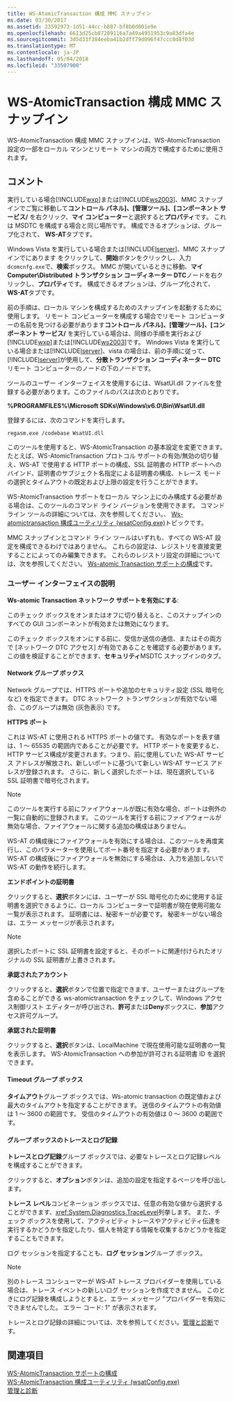 ```yaml
---
title: WS-AtomicTransaction 構成 MMC スナップイン
ms.date: 03/30/2017
ms.assetid: 23592973-1d51-44cc-b887-bf8b0d801e9e
ms.openlocfilehash: 6613d25cb87209116a7a49a4951953c9a83dfa4e
ms.sourcegitcommit: 3d5d33f384eeba41b2dff79d096f47ccc8d8f03d
ms.translationtype: MT
ms.contentlocale: ja-JP
ms.lasthandoff: 05/04/2018
ms.locfileid: "33507900"
---
```

# <a name="ws-atomictransaction-configuration-mmc-snap-in"></a>WS-AtomicTransaction 構成 MMC スナップイン
WS-AtomicTransaction 構成 MMC スナップインは、WS-AtomicTransaction 設定の一部をローカル マシンとリモート マシンの両方で構成するために使用されます。  
  
## <a name="remarks"></a>コメント  
 実行している場合[!INCLUDE[wxp](../../../includes/wxp-md.md)]または[!INCLUDE[ws2003](../../../includes/ws2003-md.md)]、MMC スナップインでご覧に移動して**コントロール パネル]、[管理ツール]、[コンポーネント サービス/** を右クリック、**マイ コンピューター**と選択すると**プロパティ**です。 これは MSDTC を構成する場合と同じ場所です。 構成できるオプションは、グループ化されて、 **WS-AT**タブです。  
  
 Windows Vista を実行している場合または[!INCLUDE[lserver](../../../includes/lserver-md.md)]、MMC スナップインでにあります をクリックして、**開始**ボタンをクリックし、入力`dcomcnfg.exe`で、**検索**ボックス。 MMC が開いているときに移動、**マイ Computer\Distributed トランザクション コーディネーター DTC**ノードを右クリックし、**プロパティ**です。 構成できるオプションは、グループ化されて、 **WS-AT**タブです。  
  
 前の手順は、ローカル マシンを構成するためのスナップインを起動するために使用します。 リモート コンピューターを構成する場合でリモート コンピューターの名前を見つける必要があります**コントロール パネル]、[管理ツール]、[コンポーネント サービス/** を実行している場合は、同様の手順を実行および[!INCLUDE[wxp](../../../includes/wxp-md.md)]または[!INCLUDE[ws2003](../../../includes/ws2003-md.md)]です。 Windows Vista を実行している場合または[!INCLUDE[lserver](../../../includes/lserver-md.md)]、vista の場合は、前の手順に従って、[!INCLUDE[lserver](../../../includes/lserver-md.md)]が使用して、**分散トランザクション コーディネーター DTC**リモート コンピューターのノードの下のノードです。  
  
 ツールのユーザー インターフェイスを使用するには、WsatUI.dll ファイルを登録する必要があります。このファイルのパスは次のとおりです。  
  
 **%PROGRAMFILES%\Microsoft SDKs\Windows\v6.0\Bin\WsatUI.dll**  
  
 登録するには、次のコマンドを実行します。  
  
```Output  
regasm.exe /codebase WsatUI.dll  
```  
  
 このツールを使用すると、WS-AtomicTransaction の基本設定を変更できます。 たとえば、WS-AtomicTransaction プロトコル サポートの有効/無効の切り替え、WS-AT で使用する HTTP ポートの構成、SSL 証明書の HTTP ポートへのバインド、証明書のサブジェクト名指定による証明書の構成、トレース モードの選択とタイムアウトの既定および上限の設定を行うことができます。  
  
 WS-AtomicTransaction サポートをローカル マシン上にのみ構成する必要がある場合は、このツールのコマンド ライン バージョンを使用できます。 コマンド ライン ツールの詳細については、次を参照してください。、 [Ws-atomictransaction 構成ユーティリティ (wsatConfig.exe)](../../../docs/framework/wcf/ws-atomictransaction-configuration-utility-wsatconfig-exe.md)トピックです。  
  
 MMC スナップインとコマンド ライン ツールはいずれも、すべての WS-AT 設定を構成できるわけではありません。 これらの設定は、レジストリを直接変更することによってのみ編集できます。 これらのレジストリ設定の詳細については、次を参照してください。 [Ws-atomic Transaction サポートの構成](../../../docs/framework/wcf/feature-details/configuring-ws-atomic-transaction-support.md)です。  
  
### <a name="user-interface-description"></a>ユーザー インターフェイスの説明  
 **Ws-atomic Transaction ネットワーク サポートを有効にする**:  
  
 このチェック ボックスをオンまたはオフに切り替えると、このスナップインのすべての GUI コンポーネントが有効または無効になります。  
  
 このチェック ボックスをオンにする前に、受信か送信の通信、またはその両方で [ネットワーク DTC アクセス] が有効であることを確認する必要があります。 この値を検証することができます、**セキュリティ**MSDTC スナップインのタブ。  
  
#### <a name="network-group-box"></a>Network グループ ボックス  
 Network グループでは、HTTPS ポートや追加のセキュリティ設定 (SSL 暗号化など) を指定できます。 DTC ネットワーク トランザクションが有効でない場合、このグループは無効 (灰色表示) です。  
  
 **HTTPS ポート**  
  
 これは WS-AT に使用される HTTPS ポートの値です。 有効なポートを表す値は、1 ～ 65535 の範囲内であることが必要です。 HTTP ポートを変更すると、HTTP サービス構成が変更されます。つまり、前に使用していた WS-AT サービス アドレスが解放され、新しいポートに基づいて新しい WS-AT サービス アドレスが登録されます。 さらに、新しく選択したポートは、現在選択している SSL 証明書で暗号化されます。  
  
> [!NOTE]
>  このツールを実行する前にファイアウォールが既に有効な場合、ポートは例外の一覧に自動的に登録されます。 このツールを実行する前にファイアウォールが無効な場合、ファイアウォールに関する追加の構成はありません。  
  
 WS-AT の構成後にファイアウォールを有効にする場合は、このツールを再度実行し、このパラメーターを使用してポート番号を指定する必要があります。 WS-AT の構成後にファイアウォールを無効にする場合は、入力を追加しないで WS-AT の動作を続行します。  
  
 **エンドポイントの証明書**  
  
 クリックすると、**選択**ボタンには、ユーザーが SSL 暗号化のために使用する証明書を選択できるように、ローカル コンピューターで証明書が現在使用可能な一覧が表示されます。 証明書には、秘密キーが必要です。 秘密キーがない場合は、エラー メッセージが表示されます。  
  
> [!NOTE]
>  選択したポートに SSL 証明書を設定すると、そのポートに関連付けられたオリジナルの SSL 証明書が上書きされます。  
  
 **承認されたアカウント**  
  
 クリックすると、**選択**ボタンで位置で指定できます、ユーザーまたはグループを含めることができる ws-atomictransaction をチェックして、Windows アクセス制御リスト エディターが呼び出され、**許可**または**Deny**ボックスに、**参加**アクセス許可グループ。  
  
 **承認された証明書**  
  
 クリックすると、**選択**ボタンは、LocalMachine で現在使用可能な証明書の一覧を表示します。 WS-AtomicTransaction への参加が許可される証明書 ID を選択できます。  
  
#### <a name="timeout-group-box"></a>Timeout グループ ボックス  
 **タイムアウト**グループ ボックスでは、Ws-atomic transaction の既定値および最大のタイムアウトを指定することができます。 送信のタイムアウトの有効値は 1 ～ 3600 の範囲です。 受信のタイムアウトの有効値は 0 ～ 3600 の範囲です。  
  
#### <a name="tracing-and-logging-group-box"></a>グループ ボックスのトレースとログ記録  
 **トレースとログ記録**グループ ボックスでは、必要なトレースとログ記録レベルを構成することができます。  
  
 クリックすると、**オプション**ボタンは、追加の設定を指定するページを呼び出します。  
  
 **トレース レベル**コンビネーション ボックスでは、任意の有効な値から選択することができます、<xref:System.Diagnostics.TraceLevel>列挙します。 また、チェック ボックスを使用して、アクティビティ トレースやアクティビティ伝達を実行するかどうかを指定したり、個人を特定する情報を収集するかどうかを指定することもできます。  
  
 ログ セッションを指定することも、**ログ セッション**グループ ボックス。  
  
> [!NOTE]
>  別のトレース コンシューマーが WS-AT トレース プロバイダーを使用している場合は、トレース イベントの新しいログ セッションを作成できません。 このときにログ記録を構成しようとすると、エラー メッセージ "プロバイダーを有効にできませんでした。 エラー コード: 1" が表示されます。  
  
 トレースとログ記録の詳細については、次を参照してください。[管理と診断](../../../docs/framework/wcf/diagnostics/index.md)です。  
  
## <a name="see-also"></a>関連項目  
 [WS-AtomicTransaction サポートの構成](../../../docs/framework/wcf/feature-details/configuring-ws-atomic-transaction-support.md)  
 [WS-AtomicTransaction 構成ユーティリティ (wsatConfig.exe)](../../../docs/framework/wcf/ws-atomictransaction-configuration-utility-wsatconfig-exe.md)  
 [管理と診断](../../../docs/framework/wcf/diagnostics/index.md)
